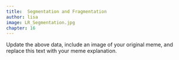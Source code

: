 ```yaml
---
title:  Segmentation and Fragmentation
author: lisa
image: LR_Segmentation.jpg
chapter: 16
---
```

Update the above data, include an image of your original meme, and replace this text with your meme explanation.
